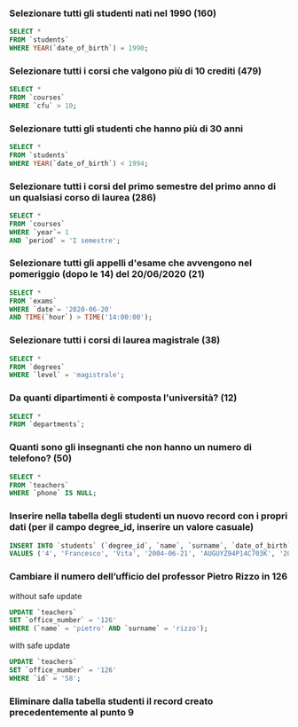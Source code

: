 ### Selezionare tutti gli studenti nati nel 1990 (160)

```SQL
SELECT *
FROM `students`
WHERE YEAR(`date_of_birth`) = 1990;
```

### Selezionare tutti i corsi che valgono più di 10 crediti (479)

```SQL
SELECT *
FROM `courses`
WHERE `cfu` > 10;
```

### Selezionare tutti gli studenti che hanno più di 30 anni

```SQL
SELECT *
FROM `students`
WHERE YEAR(`date_of_birth`) < 1994;
```

### Selezionare tutti i corsi del primo semestre del primo anno di un qualsiasi corso di laurea (286)

```SQL
SELECT *
FROM `courses`
WHERE `year`= 1 
AND `period` = 'I semestre';
```

### Selezionare tutti gli appelli d'esame che avvengono nel pomeriggio (dopo le 14) del 20/06/2020 (21)

```SQL
SELECT *
FROM `exams`
WHERE `date`= '2020-06-20' 
AND TIME(`hour`) > TIME('14:00:00');
```

### Selezionare tutti i corsi di laurea magistrale (38)

```SQL
SELECT *
FROM `degrees`
WHERE `level` = 'magistrale';
```

### Da quanti dipartimenti è composta l'università? (12)

```SQL
SELECT *
FROM `departments`;
```

### Quanti sono gli insegnanti che non hanno un numero di telefono? (50)

```SQL
SELECT *
FROM `teachers`
WHERE `phone` IS NULL;
```

### Inserire nella tabella degli studenti un nuovo record con i propri dati (per il campo degree_id, inserire un valore casuale)

```SQL
INSERT INTO `students` (`degree_id`, `name`, `surname`, `date_of_birth`, `fiscal_code`, `enrolment_date`, `registration_number`, `email`)
VALUES ('4', 'Francesco', 'Vita', '2004-06-21', 'AUGUYZ94P14C703K', '2024-12-18', 625033, 'vitafrancesc@gmail.com');
```

### Cambiare il numero dell’ufficio del professor Pietro Rizzo in 126

without safe update
```SQL
UPDATE `teachers`
SET `office_number` = '126'
WHERE (`name` = 'pietro' AND `surname` = 'rizzo');
```
with safe update
```SQL
UPDATE `teachers`
SET `office_number` = '126'
WHERE `id` = '58';
```

### Eliminare dalla tabella studenti il record creato precedentemente al punto 9

```SQL

```
